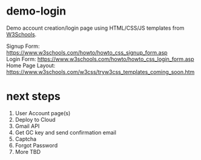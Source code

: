 # demo-login
Demo account creation/login page using HTML/CSS/JS templates from <a href="https://www.w3schools.com/howto/default.asp">W3Schools</a>.

Signup Form: https://www.w3schools.com/howto/howto_css_signup_form.asp
</br>
Login Form: https://www.w3schools.com/howto/howto_css_login_form.asp
</br>
Home Page Layout: https://www.w3schools.com/w3css/tryw3css_templates_coming_soon.htm

# next steps
<ol>
<li>User Account page(s)</li>
<li>Deploy to Cloud</li>
<li>Gmail API</li>
<li>Get GC key and send confirmation email</li>
<li>Captcha</li>
<li>Forgot Password</li>
<li>More TBD</li>
</ol>
